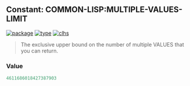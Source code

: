 ## Constant: COMMON-LISP:MULTIPLE-VALUES-LIMIT
[![package](https://img.shields.io/badge/Package-COMMON--LISP-5f9ea0.svg?style=social&colorA=999999)](../) [![type](https://img.shields.io/badge/Type-Constant-5f9ea0.svg?style=social&colorA=999999)](../#constant) [![clhs](https://img.shields.io/badge/CLHS-MULTIPLE--VALUES--LIMIT-5f9ea0.svg?style=social&colorA=999999)](http://www.lispworks.com/documentation/HyperSpec/Body/v_multip.htm) 

> The exclusive upper bound on the number of multiple VALUES that you can
> return.

### Value
```cl
4611686018427387903
```
